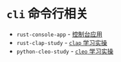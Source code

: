 # `cli` 命令行相关


- `rust-console-app` - [控制台应用](./rust-console-app/README.md)
- `rust-clap-study` - [`clap` 学习实操](./rust-clap-study/README.md)
- `python-cleo-study` - [`cleo` 学习实操](./python-cleo-study/README.md)
